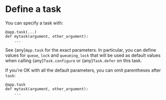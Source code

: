# Define a task

You can specify a task with:

```
@app.task(...)
def mytask(argument, other_argument):
    ...
```

See {any}`App.task` for the exact parameters. In particular, you can define values for
`queue`, `lock` and  `queueing_lock` that will be used as default values when
calling {any}`Task.configure` or {any}`Task.defer` on this task.

If you're OK with all the default parameters, you can omit parentheses after
`task`:

```
@app.task
def mytask(argument, other_argument):
    ...
```
